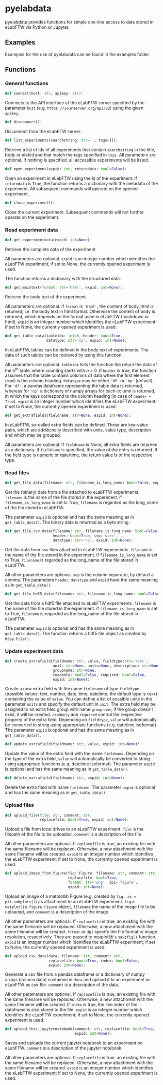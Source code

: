 # pyelabdata
pyelabdata provides functions for simple one-line access to data stored
in eLabFTW via Python or Jupyter.

## Examples
Examples for the use of pyelabdata can be found in the examples folder.

## Functions

### General functions

```python
def connect(host: str, apikey: str):
```
Connects to the API interface of the eLabFTW server specified by the
parameter `host` (e.g. `https://yourserver.org/api/v2`) using the given
`apikey`.

```python
def disconnect():
```
Disconnect from the eLabFTW server.

```python
def list_experiments(searchstring: str='', tags=[]):
```
Retrieve a list of ids of all experiments that contain `searchstring`
in the title, body or elabid and that match the tags specified in `tags`.
All parameters are optional. If nothing is specified, all accessible
experiments will be listed.

```python
def open_experiment(expid: int, returndata: bool=False):
```
Open an experiment in eLabFTW using the id of the experiment. If `returndata`
is `True`, the function returns a dictionary with the metadata of the 
experiment.
All subsequent commands will operate on the opened experiment.

```python
def close_experiment():
```
Close the current experiment.
Subsequent commands will not further operate on the experiment.

### Read experiment data

```python
def get_experimentdata(expid: int=None):
```
Retrieve the complete data of the experiment.

All parameters are optional.
`expid` is an integer number which identifies the eLabFTW experiment; 
if set to None, the currently opened experiment is used.

The function returns a dictionary with the structured data.

```python
def get_maintext(format: str='html', expid: int=None):
```
Retrieve the body text of the experiment.

All parameters are optional. If `format` is `'html'`, the content of
body_html is returned, i.e. the body text in html format. Otherwise
the content of body is returned, which depends on the format used in
eLabFTW (markdown or html).
`expid` is an integer number which identifies the eLabFTW experiment; 
if set to None, the currently opened experiment is used.

```python
def get_table_data(tableidx: int=0, header: bool=True, 
                   datatype: str='np', expid: int=None):
```
In eLabFTW, tables can be defined in the body text of experiments.
The data of such tables can be retrieved by using this function.

All parameters are optional. `tableidx` tells the function the
return the data of the *n*<sup>th</sup> table, where counting starts with *n* = 0.
If `header` is true, the function assumes that the table contains
columns of data where the first element (row) is the column heading.
`datatype` may be either `'df'` or `'np'` (default). For `'df'`, a pandas dataframe
representing the table data is returned, whereas for `'np'` a dictionary
of numpy arrays for each column is returned, in which the keys correspond
to the column heading (in case of `header = True`).
`expid` is an integer number which identifies the eLabFTW experiment; 
if set to None, the currently opened experiment is used.

```python
def get_extrafields(fieldname: str=None, expid: int=None):
```
In eLabFTW, so-called extra fields can be defined. These are
key-value pairs, which are additionally described with units,
value type, description and which may be grouped.

All parameters are optional. If `fieldname` is None,
all extra fields are returned as a dictionary.
If `fieldname` is specified, the value of the entry
is returned. If the field type is numeric or date/time,
the return value is of the respective type.

### Read files

```python
def get_file_data(filename: str, filename_is_long_name: bool=False, expid: int=None):
```
Get the (binary) data from a file attached to eLabFTW experiments.
`filename` is the name of the file stored in the experiment. 
if `filename_is_long_name` is set to True, `filename` is 
regarded as the long_name of the file stored in eLabFTW.

The parameter `expid` is optional and has the same meaning as in
`get_table_data()`. The binary data is returned as a byte string.

```python
def get_file_csv_data(filename: str, filename_is_long_name: bool=False,
                      header: bool=True, sep: str=',', 
                      datatype: str='np', expid: int=None):
```
Get the data from csv files attached to eLabFTW experiments.
`filename` is the name of the file stored in the experiment. 
if `filename_is_long_name` is set to True, `filename` is 
regarded as the long_name of the file stored in eLabFTW.

All other parameters are optional. `sep` is the column separator,
by default a comma. The parameters `header`, `datatype` and `expid` have the same
meaning as in `get_table_data()`.

```python
def get_file_hdf5_data(filename: str, filename_is_long_name: bool=False, expid: int=None):
```
Get the data from a hdf5 file attached to eLabFTW experiments.
`filename` is the name of the file stored in the experiment. 
if `filename_is_long_name` is set to True, `filename` is 
regarded as the long_name of the file stored in eLabFTW.

The parameter `expid` is optional and has the same meaning as in
`get_table_data()`. The function returns a hdf5 file object as 
created by `h5py.File()`.

### Update experiment data

```python
def create_extrafield(fieldname: str, value, fieldtype:str='text',
                      unit: str=None, units=None, description: str=None,
                      groupname: str=None,
                      readonly: bool=False, required: bool=False,
                      expid: int=None):
```
Create a new extra field with the name `fieldname` of type `fieldtype`
(possible values: text, number, date, time, datetime; the default
type is `text`) containing the value of `value`. 
You can define a list of possible units in the
parameter `units` and specify the default unit in `unit`.
The extra field may be assigned to an extra field group with name
`groupname`; if the group doesn't exist, it will be created.
`readonly` and `required` control the respective property of the
extra field. 
Depending on `fieldtype`, `value` will automatically be converted
to string using appropriate functions (e.g. datetime.isoformat).
The parameter `expid` is optional and has the same meaning as in
`get_table_data()`.

```python
def update_extrafield(fieldname: str, value, expid: int=None):
```
Update the value of the extra field with the name `fieldname`.
Depending on the type of the extra field, 
`value` will automatically be converted
to string using appropriate functions (e.g. datetime.isoformat).
The parameter `expid` is optional and has the same meaning as in
`get_table_data()`.

```python
def delete_extrafield(fieldname: str, expid: int=None):
```
Delete the extra field with name `fieldname`.
The parameter `expid` is optional and has the same meaning as in
`get_table_data()`.

### Upload files

```python
def upload_file(file: str, comment: str,
                replacefile: bool=True, expid: int=None):
```
Upload a file from local drives to an eLabFTW experiment.
`file` is the filepath of the file to be uploaded, 
`comment` is a description of the file.

All other parameters are optional. If `replacefile` is true, an existing 
file with the same filename will be replaced. Otherwise, a new attachment
with the same filename will be created. 
`expid` is an integer number which identifies the eLabFTW experiment; 
if set to None, the currently opened experiment is used.

```python
def upload_image_from_figure(fig: Figure, filename: str, comment: str,
                             replacefile: bool=True, 
                             format: str='png', dpi='figure',
                             expid: int=None):
```
Upload an image of a matplotlib Figure (e.g. created by 
`fig, ax = plt.subplots()`) as attachment to an eLabFTW experiment. 
`fig` a `matplotlib.figure.Figure` object, `filename` the name of the image 
file to be uploaded, and `comment` is a description of the image.

All other parameters are optional. If `replacefile` is true, an existing 
file with the same filename will be replaced. Otherwise, a new attachment
with the same filename will be created. `format` or `dpi` specify the
file format or image resolution, respectively. They are passed to
matplotlib's `savefig()` function.
`expid` is an integer number which identifies the eLabFTW experiment; 
if set to None, the currently opened experiment is used.

```python
def upload_csv_data(data, filename: str, comment: str,
                    replacefile: bool=True, index: bool=False,
                    expid: int=None):
```
Generate a csv file from a pandas dataframe or a dictionary of
numpy arrays (column data) contained in `data` 
and upload it to an experiment on eLabFTW as csv file.
`comment` is a description of the data.

All other parameters are optional. If `replacefile` is true, an existing 
file with the same filename will be replaced. Otherwise, a new attachment
with the same filename will be created. If `index` is true, the line index
of the dataframe is also stored to the file.
`expid` is an integer number which identifies the eLabFTW experiment; 
if set to None, the currently opened experiment is used.

```python
def upload_this_jupyternotebook(comment: str, replacefile: bool=True,
                                expid: int=None):
```
Saves and uploads the current jupyter notebook
to an experiment on eLabFTW. `comment` is a description of the 
jupyter notebook.

All other parameters are optional. If `replacefile` is true, an existing 
file with the same filename will be replaced. Otherwise, a new attachment
with the same filename will be created. 
`expid` is an integer number which identifies the eLabFTW experiment; 
if set to None, the currently opened experiment is used.
